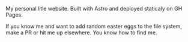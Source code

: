 My personal litle website. Built with Astro and deployed staticaly on GH Pages.

If you know me and want to add random easter eggs to the file system, make a PR or hit me up elsewhere. You know how to find me.
